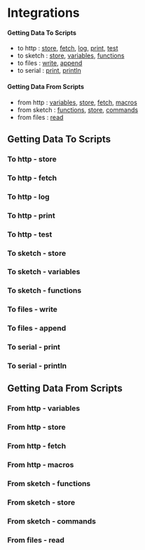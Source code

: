 
# Integrations

#### Getting Data To Scripts
* to http :  [store](#to-http---store),  [fetch](#to-http---fetch),  [log](#to-http---log),  [print](#to-http---print),  [test](#to-http---test)
* to sketch :  [store](#to-sketch---store),  [variables](#to-sketch---variables),  [functions](#to-sketch---functions)
* to files :  [write](#to-files---write),  [append](#to-files---append)
* to serial :  [print](#to-serial---print),  [println](#to-serial---println)

#### Getting Data From Scripts
* from http :  [variables](#from-http---variables),  [store](#from-http---store),  [fetch](#from-http---fetch),  [macros](#from-http---macros)
* from sketch :  [functions](#from-sketch---functions),  [store](#from-sketch---store),  [commands](#from-sketch---commands)
* from files :  [read](#from-files---read)



## Getting Data To Scripts

### To http - store

### To http - fetch

### To http - log

### To http - print

### To http - test

### To sketch - store

### To sketch - variables

### To sketch - functions

### To files - write

### To files - append

### To serial - print

### To serial - println







## Getting Data From Scripts

### From http - variables

### From http - store

### From http - fetch

### From http - macros

### From sketch - functions

### From sketch - store

### From sketch - commands

### From files - read


